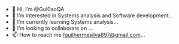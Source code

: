 - 👋 Hi, I’m @Gui0aoQA
- 👀 I’m interested in Systems analysis and Software development...
- 🌱 I’m currently learning Systems analysis...
- 💞️ I’m looking to collaborate on ...
- 📫 How to reach me fguilhermesilva897@gmail.com...

<!---
Gui0aoQA/Gui0aoQA is a ✨ special ✨ repository because its `README.md` (this file) appears on your GitHub profile.
You can click the Preview link to take a look at your changes.
--->
